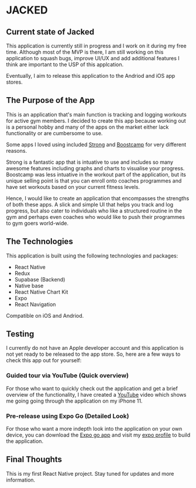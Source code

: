 # JACKED 


## Current state of Jacked

This application is currently still in progress and I work on it during my free time. Although most of the MVP is there, I am still working on this application to squash bugs, improve UI/UX and add additional features I think are important to the USP of this applcation. 

Eventually, I aim to release this application to the Andriod and iOS app stores.

## The Purpose of the App

This is an application that's main function is tracking and logging workouts for active gym members. I decided to create this app because working out is a personal hobby and many of the apps on the market either lack functionality or are cumbersome to use. 

Some apps I loved using included [Strong](https://www.strong.app/) and [Boostcamp](https://apps.apple.com/us/app/boostcamp-workout-plans-log/id1529354455) for very different reasons.

Strong is a fantastic app that is intuative to use and includes so many awesome features including graphs and charts to visualise your progress.
Boostcamp was less intuative in the workout part of the application, but its unique selling point is that you can enroll onto coaches programmes and have set workouts based on your current fitness levels.

Hence, I would like to create an application that encompasses the strengths of both these apps. A slick and simple UI that helps you track and log progress, but also cater to individuals who like a structured routine in the gym and perhaps even coaches who would like to push their programmes to gym goers world-wide.

## The Technologies 

This application is built using the following technologies and packages:
- React Native
- Redux 
- Supabase (Backend)
- Native base 
- React Native Chart Kit
- Expo
- React Navigation

Compatible on iOS and Andriod.

## Testing

I currently do not have an Apple developer account and this application is not yet ready to be released to the app store. 
So, here are a few ways to check this app out for yourself:

### Guided tour via YouTube (Quick overview)

For those who want to quickly check out the application and get a brief overview of the functionality, I have created a [YouTube](www.youtube.com) video which shows me going 
going through the application on my iPhone 11.

### Pre-release using Expo Go (Detailed Look)

For those who want a more indepth look into the application on your own device, you can download the [Expo go app](https://apps.apple.com/us/app/expo-go/id982107779)
and visit my [expo profile](https://expo.dev/@ahmedmcgarry) to build the application.

## Final Thoughts

This is my first React Native project.
Stay tuned for updates and more information.
